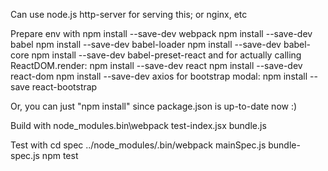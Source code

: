Can use node.js http-server for serving this; or nginx, etc

Prepare env with
npm install --save-dev webpack
npm install --save-dev babel
npm install --save-dev babel-loader
npm install --save-dev babel-core
npm install --save-dev babel-preset-react
and for actually calling ReactDOM.render:
npm install --save-dev react
npm install --save-dev react-dom
npm install --save-dev axios
for bootstrap modal:
npm install --save react-bootstrap

Or, you can just "npm install" since package.json is up-to-date now :)

Build with
node_modules\.bin\webpack test-index.jsx bundle.js

Test with
cd spec
../node_modules/.bin/webpack mainSpec.js bundle-spec.js
npm test
